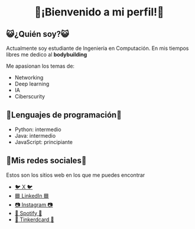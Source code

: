 <h1 align="center"> 🌸¡Bienvenido a mi perfil!🌸 </h1>

<h2> 😺¿Quién soy?😺</h2>
Actualmente soy estudiante de Ingeniería en Computación. En mis tiempos libres me dedico al <strong>bodybuilding</strong>

Me apasionan los temas de:

 - Networking 
 - Deep learning
 - IA
 - Ciberscurity

<h2> 💬Lenguajes de programación💬</h2>

- Python: intermedio
- Java: intermedio
- JavaScript: principiante


<h2>🔗Mis redes sociales🔗</h2>
Estos son los sitios web en los que me puedes encontrar

   -  <a href="https://x.com/Atenex4?s=09">🐦 X 🐦</a>
   - <a href="www.linkedin.com/in/missionapolo18">🟦 LinkedIn 🟦
   - <a href="https://www.instagram.com/mission_apolo18/">📷 Instagram 📷</a>
   - <a href="https://open.spotify.com/user/317dz2xqnjlkeijhthgxafsbujk4">🎵	Spotify 🎵
   - <a href="https://www.tinkercad.com/users/dQbOdcQa6it-angela-atenea-larios-gutierrez">🧮 Tinkerdcard 🧮

